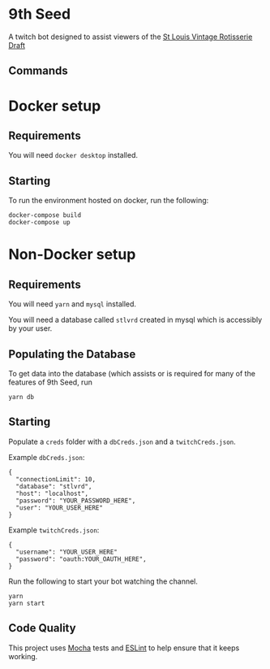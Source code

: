 # 9th Seed

A twitch bot designed to assist viewers of the [St Louis Vintage Rotisserie Draft](https://twitch.tv/stlvrd)

## Commands


# Docker setup

## Requirements

You will need `docker desktop` installed.

## Starting

To run the environment hosted on docker, run the following:

```
docker-compose build
docker-compose up
```



# Non-Docker setup

## Requirements

You will need `yarn` and `mysql` installed.

You will need a database called `stlvrd` created in mysql which is accessibly by your user.

## Populating the Database

To get data into the database (which assists or is required for many of the features of 9th Seed, run

```
yarn db
```

## Starting

Populate a `creds` folder with a `dbCreds.json` and a `twitchCreds.json`.

Example `dbCreds.json`:
```
{
  "connectionLimit": 10,
  "database": "stlvrd",
  "host": "localhost",
  "password": "YOUR_PASSWORD_HERE",
  "user": "YOUR_USER_HERE"
}
```

Example `twitchCreds.json`:
```
{
  "username": "YOUR_USER_HERE"
  "password": "oauth:YOUR_OAUTH_HERE",
}
```

Run the following to start your bot watching the channel.
```
yarn
yarn start
```


## Code Quality

This project uses [Mocha](https://mochajs.org/) tests and [ESLint](eslint.org) to help ensure that it keeps working.

